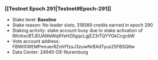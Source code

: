 ### [[Testnet Epoch 291|Testnet#Epoch-291]]
* Stake level: **Baseline**
* Stake reason: No leader slots; 318589 credits earned in epoch 290
* Staking activity: stake account busy due to stake activation of 6KnhxcBTJEUAWeWq9YeHZ6gqcLgjEZ3rTQYYGkCcgcbW
* Vote account address: FBWtXWEMPmruer8ZnhYfzsJ3zuwNrBXdTyus25FBSQ6w
* Data Center: 24940-DE-Nuremburg